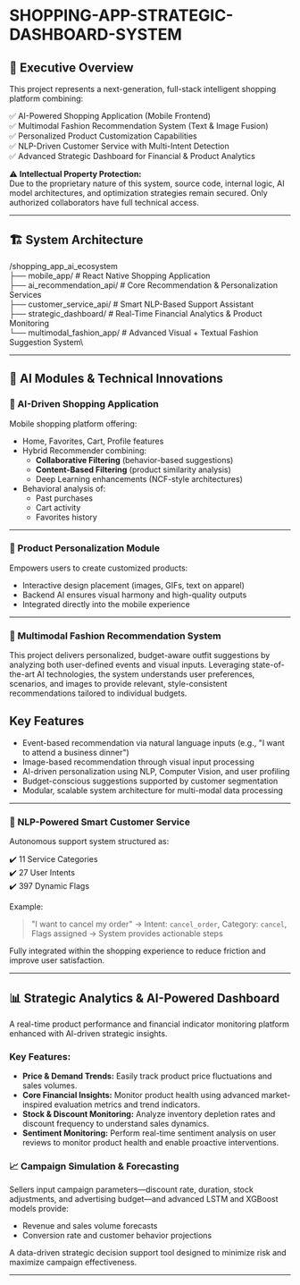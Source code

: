 # SHOPPING-APP-STRATEGIC-DASHBOARD-SYSTEM

## 🚀 Executive Overview

This project represents a next-generation, full-stack intelligent shopping platform combining:

✅ AI-Powered Shopping Application (Mobile Frontend)  
✅ Multimodal Fashion Recommendation System (Text & Image Fusion)  
✅ Personalized Product Customization Capabilities  
✅ NLP-Driven Customer Service with Multi-Intent Detection  
✅ Advanced Strategic Dashboard for Financial & Product Analytics  

⚠️ **Intellectual Property Protection:**  
Due to the proprietary nature of this system, source code, internal logic, AI model architectures, and optimization strategies remain secured. Only authorized collaborators have full technical access.

---

## 🏗️ System Architecture

/shopping_app_ai_ecosystem\
├── mobile_app/ # React Native Shopping Application\
├── ai_recommendation_api/ # Core Recommendation & Personalization Services\
├── customer_service_api/ # Smart NLP-Based Support Assistant\
├── strategic_dashboard/ # Real-Time Financial Analytics & Product Monitoring\
└── multimodal_fashion_app/ # Advanced Visual + Textual Fashion Suggestion System\



---

## 🧠 AI Modules & Technical Innovations

### 🎨 AI-Driven Shopping Application

Mobile shopping platform offering:

- Home, Favorites, Cart, Profile features  
- Hybrid Recommender combining:  
  - **Collaborative Filtering** (behavior-based suggestions)  
  - **Content-Based Filtering** (product similarity analysis)  
  - Deep Learning enhancements (NCF-style architectures)  
- Behavioral analysis of:  
  - Past purchases  
  - Cart activity  
  - Favorites history  

---

### 👕 Product Personalization Module

Empowers users to create customized products:

- Interactive design placement (images, GIFs, text on apparel)  
- Backend AI ensures visual harmony and high-quality outputs  
- Integrated directly into the mobile experience  

---

### 👗 Multimodal Fashion Recommendation System

This project delivers personalized, budget-aware outfit suggestions by analyzing both user-defined events and visual inputs. Leveraging state-of-the-art AI technologies, the system understands user preferences, scenarios, and images to provide relevant, style-consistent recommendations tailored to individual budgets.

## Key Features
- Event-based recommendation via natural language inputs (e.g., "I want to attend a business dinner")
- Image-based recommendation through visual input processing
- AI-driven personalization using NLP, Computer Vision, and user profiling
- Budget-conscious suggestions supported by customer segmentation
- Modular, scalable system architecture for multi-modal data processing


---



### 🤖 NLP-Powered Smart Customer Service

Autonomous support system structured as:


✔️ 11 Service Categories  
✔️ 27 User Intents  
✔️ 397 Dynamic Flags  

Example:  
> "I want to cancel my order" → Intent: `cancel_order`, Category: `cancel`, Flags assigned → System provides actionable steps  

Fully integrated within the shopping experience to reduce friction and improve user satisfaction.  

---



## 📊 Strategic Analytics & AI-Powered Dashboard

A real-time product performance and financial indicator monitoring platform enhanced with AI-driven strategic insights.

### Key Features:

- **Price & Demand Trends:** Easily track product price fluctuations and sales volumes.  
- **Core Financial Insights:** Monitor product health using advanced market-inspired evaluation metrics and trend indicators.  
- **Stock & Discount Monitoring:** Analyze inventory depletion rates and discount frequency to understand sales dynamics.  
- **Sentiment Monitoring:** Perform real-time sentiment analysis on user reviews to monitor product health and enable proactive interventions.  

### 📈 Campaign Simulation & Forecasting

Sellers input campaign parameters—discount rate, duration, stock adjustments, and advertising budget—and advanced LSTM and XGBoost models provide:

- Revenue and sales volume forecasts  
- Conversion rate and customer behavior projections  

A data-driven strategic decision support tool designed to minimize risk and maximize campaign effectiveness.

---
